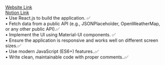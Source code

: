 [Website Link](https://go-bananas.vercel.app/)
</br>
[Notion Link](https://climbing-cut-668.notion.site/GoBanana-Assignment-by-Dipankar-Yadav-9c7073aacd8e4e8eab452a236dfdd134)
</br>
• Use React.js to build the application.  ✅</br>
•	Fetch data from a public API (e.g., JSONPlaceholder, OpenWeatherMap, or any other         public API).✅</br>
•	Implement the UI using Material-UI components. ✅</br>
•	Ensure the application is responsive and works well on different screen sizes.✅</br>
•	Use modern JavaScript (ES6+) features..✅</br>
•	Write clean, maintainable code with proper comments..✅</br>
